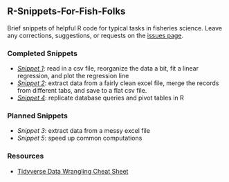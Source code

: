 ## R-Snippets-For-Fish-Folks
Brief snippets of helpful R code for typical tasks in fisheries science. Leave any corrections, suggestions, or requests on the [issues page](https://github.com/SOLV-Code/R-Snippets-For-Fish-Folks/issues).


### Completed Snippets
* *[Snippet 1](https://github.com/SOLV-Code/R-Snippets-For-Fish-Folks/blob/master/Snippet1_Read%26ReorgDataThenFitRegression.R)*: read in a csv file, reorganize the data a bit, fit a linear regression, and plot the regression line
* *[Snippet 2](https://github.com/SOLV-Code/R-Snippets-For-Fish-Folks/blob/master/Snippet2_ExtractDataFromCleanExcel.R)*: extract data from a fairly clean excel file, merge the records from different tabs, and save to a flat csv file.
* *[Snippet 4](https://github.com/SOLV-Code/R-Snippets-For-Fish-Folks/blob/master/Snippet4_ReplicateQueries%26PivotTables.R)*: replicate database queries and pivot tables in R
### Planned Snippets
* *Snippet 3*: extract data from a messy excel file
* *Snippet 5*: speed up common computations

### Resources

* [Tidyverse Data Wrangling Cheat Sheet](https://www.rstudio.com/wp-content/uploads/2015/02/data-wrangling-cheatsheet.pdf)





